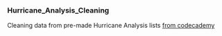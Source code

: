 ### Hurricane_Analysis_Cleaning
Cleaning data from pre-made Hurricane Analysis lists [from codecademy](http://codecademy.com)
